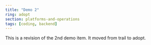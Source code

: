 ```yaml
---
title: "Demo 2"
ring: adopt
section: platforms-and-operations
tags: [coding, backend]
---
```


This is a revision of the 2nd demo item. It moved from trail to adopt.
